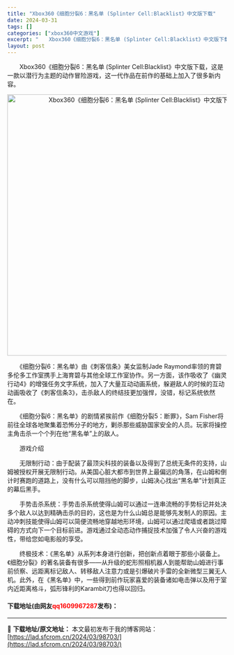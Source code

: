 ```yaml
---
title: "Xbox360《细胞分裂6：黑名单 (Splinter Cell:Blacklist》中文版下载"
date: 2024-03-31
tags: []
categories: ["xbox360中文游戏"]
excerpt: "　　Xbox360《细胞分裂6：黑名单 (Splinter Cell:Blacklist》中文版下载，这是一款以潜行为主题的动作冒险游戏，这一代作品在前作的基础上加入了很多新内容。 　　《细胞分裂6：黑名单》由《刺客信条》美女监制Jade Raymond率领的育碧多伦多工作室携手上海育碧与其他全球工&hellip;"
layout: post
---
```


 <p>　　Xbox360《细胞分裂6：黑名单 (Splinter Cell:Blacklist》中文版下载，这是一款以潜行为主题的动作冒险游戏，这一代作品在前作的基础上加入了很多新内容。</p> <p align="center"><img align="" border="0" src="https://lad.sfcrom.cn/wp-content/uploads/2024/03/20240330_66083e702a98e.webp" width="600" alt="Xbox360《细胞分裂6：黑名单 (Splinter Cell:Blacklist》中文版下载" /></p> <p>　　《细胞分裂6：黑名单》由《刺客信条》美女监制Jade Raymond率领的育碧多伦多工作室携手上海育碧与其他全球工作室协作。另一方面，该作吸收了《幽灵行动4》的增强任务文字系统，加入了大量互动动画系统，躲避敌人的时候的互动动画吸收了《刺客信条3》，击杀敌人的终结技更加强悍，没错，标记系统依然在。</p> <p>　　《细胞分裂6：黑名单》的剧情紧挨前作《细胞分裂5：断罪》，Sam Fisher将前往全球各地聚集着恐怖分子的地方，剿杀那些威胁国家安全的人员。玩家将操控主角击杀一个个列在他&ldquo;黑名单&rdquo;上的敌人。</p> <p>　　游戏介绍</p> <p>　　无限制行动：由于配装了最顶尖科技的装备以及得到了总统无条件的支持，山姆被授权开展无限制行动。从美国心脏大都市到世界上最偏远的角落，在山姆和倒计时赛跑的道路上，没有什么可以阻挡他的脚步，山姆决心找出&ldquo;黑名单&rdquo;计划真正的幕后黑手。</p> <p>　　手势击杀系统：手势击杀系统使得山姆可以通过一连串流畅的手势标记并处决多个敌人以达到精确击杀的目的，这也是为什么山姆总是能够先发制人的原因。主动冲刺技能使得山姆可以简便流畅地穿越地形环境，山姆可以通过爬墙或者跳过障碍的方式向下一个目标前进。游戏通过全动态动作捕捉技术加强了令人兴奋的游戏性，带给您如电影般的享受。</p> <p>　　终极技术：《黑名单》从系列本身进行创新，把创新点着眼于那些小装备上。《细胞分裂》的著名装备有很多&mdash;&mdash;从升级的蛇形照相机器人到能帮助山姆进行事前侦察、远距离标记敌人、转移敌人注意力或是引爆破片手雷的全新微型三翼无人机。此外，在《黑名单》中，一些得到前作玩家喜爱的装备诸如电击弹以及用于室内近距离格斗，弧形锋利的Karambit刀也得以回归。</p> <p><h4>下载地址(由网友<font color="red">qq1609967287</font>发布)：</h4></p> 

---
📖 **下载地址/原文地址：** 本文最初发布于我的博客网站：[https://lad.sfcrom.cn/2024/03/98703/](https://lad.sfcrom.cn/2024/03/98703/)
